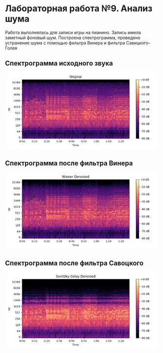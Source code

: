 # Лабораторная работа №9. Анализ шума

Работа выполнялась для записи игры на пианино. Запись имела заметный фоновый шум. Построена спектрограмма, проведено устранение шума с помощью фильтра Винера и фильтра Cавицкого-Голея

## Спектрограмма исходного звука

![voice](spec_before.png)

## Спектрограмма после фильтра Винера

![voice](spec_wiener.png)

## Спектрограмма после фильтра Савоцкого

![voice](spec_savgol.png)